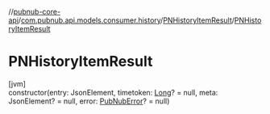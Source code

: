 //[pubnub-core-api](../../../index.md)/[com.pubnub.api.models.consumer.history](../index.md)/[PNHistoryItemResult](index.md)/[PNHistoryItemResult](-p-n-history-item-result.md)

# PNHistoryItemResult

[jvm]\
constructor(entry: JsonElement, timetoken: [Long](https://kotlinlang.org/api/latest/jvm/stdlib/kotlin/-long/index.html)? = null, meta: JsonElement? = null, error: [PubNubError](../../com.pubnub.api/-pub-nub-error/index.md)? = null)
